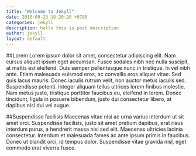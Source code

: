 ```yaml
---
title: "Welcome to Jekyll"
date: 2016-09-23 16:20:20 +0700
categories: jekyll
description: hello this is post description
author: jekyll
layout: default
---
```

##Lorem
Lorem ipsum dolor sit amet, consectetur adipiscing elit. Nam cursus aliquet ipsum eget accumsan. Fusce sodales nibh nec nulla suscipit, at mattis est eleifend. Duis semper pellentesque nunc in tristique. In vel nibh ante. Etiam malesuada euismod eros, ac convallis eros aliquet vitae. Sed quis lacus mauris. Donec iaculis rutrum velit, non auctor metus iaculis sed. Suspendisse potenti. Integer aliquam tellus ultrices lorem finibus molestie. Nam metus justo, tristique porttitor faucibus eu, eleifend in lorem. Donec tincidunt, ligula in posuere bibendum, justo dui consectetur libero, at dapibus nisl dui vel augue.

##Suspendisse facilisis
Maecenas vitae nisi ac urna varius interdum ut sit amet orci. Suspendisse facilisis, justo sit amet pretium dapibus, erat risus interdum purus, a hendrerit massa nisl sed elit. Maecenas ultricies lacinia consectetur. Interdum et malesuada fames ac ante ipsum primis in faucibus. Donec ut blandit orci, id tempus dolor. Suspendisse vitae gravida nisl, eget commodo erat viverra fusce.
